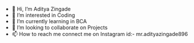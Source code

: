 - 👋 Hi, I’m Aditya Zingade
- 👀 I’m interested in Coding 
- 🌱 I’m currently learning in BCA
- 💞️ I’m looking to collaborate on Projects
- 📫 How to reach me connect me on Instagram id:- mr.adityazingade896
<!---
Adityazingade896/Adityazingade896 is a ✨ special ✨ repository because its `README.md` (this file) appears on your GitHub profile.
You can click the Preview link to take a look at your changes.
--->

